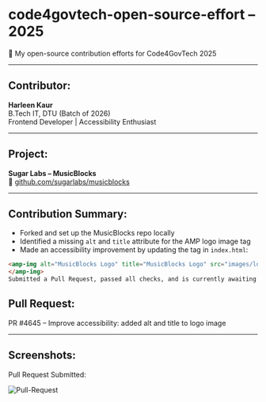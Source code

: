 # code4govtech-open-source-effort – 2025
📌 My open-source contribution efforts for Code4GovTech 2025

---

##  Contributor:
**Harleen Kaur**  
B.Tech IT, DTU (Batch of 2026)  
Frontend Developer | Accessibility Enthusiast

---

##  Project:
**Sugar Labs – MusicBlocks**  
🔗 [github.com/sugarlabs/musicblocks](https://github.com/sugarlabs/musicblocks)

---

##  Contribution Summary:

- Forked and set up the MusicBlocks repo locally
- Identified a missing `alt` and `title` attribute for the AMP logo image tag
- Made an accessibility improvement by updating the tag in `index.html`:

```html
<amp-img alt="MusicBlocks Logo" title="MusicBlocks Logo" src="images/logo.svg">
</amp-img>
Submitted a Pull Request, passed all checks, and is currently awaiting maintainer review
```

## Pull Request:
PR #4645 – Improve accessibility: added alt and title to logo image

---

## Screenshots:
Pull Request Submitted:

![Pull-Request](https://github.com/user-attachments/assets/08205e32-37c2-4a3a-9737-c0f35b833a65)




